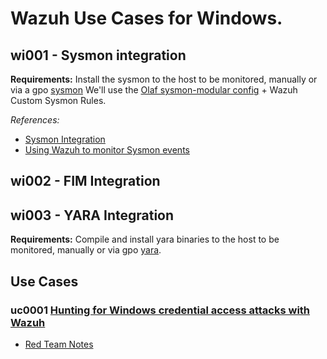 # Wazuh Use Cases for Windows.

## wi001 - Sysmon integration
**Requirements:** Install the sysmon to the host to be monitored, manually or via a gpo [sysmon](https://learn.microsoft.com/en-us/sysinternals/downloads/sysmon)
We'll use the [Olaf sysmon-modular config](https://wazuh.com/resources/blog/detecting-process-injection-with-wazuh/sysmonconfig.xml) + Wazuh Custom Sysmon Rules.

*References:*
- [Sysmon Integration](https://documentation.wazuh.com/current/user-manual/manager/wazuh-archives.html#sysmon-integration)
- [Using Wazuh to monitor Sysmon events](https://wazuh.com/blog/using-wazuh-to-monitor-sysmon-events/)

## wi002 - FIM Integration

## wi003 - YARA Integration
**Requirements:** Compile and install yara binaries  to the host to be monitored, manually or via gpo [yara](https://yara.readthedocs.io/en/stable/gettingstarted.html).


## Use Cases
### uc0001 [Hunting for Windows credential access attacks with Wazuh](https://wazuh.com/blog/hunting-for-windows-credential-access-attacks/)
- [Red Team Notes](https://www.ired.team/offensive-security/credential-access-and-credential-dumping/dump-credentials-from-lsass-process-without-mimikatz#comsvcs.dll)

